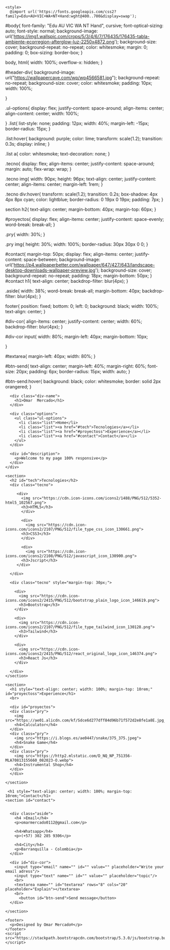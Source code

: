 <!DOCTYPE HTML>
<html>
  <head>
    <meta charset="utf-8">
    <title>Omar's porfolio</title>
    <link rel="icon" href="https://cdn-icons-png.flaticon.com/512/1092/1092254.png">
    
    <style>
      @import url('https://fonts.googleapis.com/css2?family=Edu+AU+VIC+WA+NT+Hand:wght@400..700&display=swap');
#body{
  font-family: "Edu AU VIC WA NT Hand", cursive;
  font-optical-sizing: auto;
  font-style: normal;
  background-image: url('https://img1.wallspic.com/crops/5/3/4/6/7/176435/176435-tabla-ambiente-ecorregion-afterglow-luz-2250x4872.png');
  background-size: cover;
  background-repeat: no-repeat;
  color: whitesmoke;
  margin: 0;
  padding: 0;
  box-sizing: border-box;
}

body, html{
  width: 100%;
  overflow-x: hidden;
}

#header-div{
  background-image: url("https://wallpapercave.com/wp/wp4566581.jpg");
  background-repeat: no-repeat;
  background-size: cover;
  color: whitesmoke;
  padding: 10px;
  width: 100%;

}

.ul-options{
  display: flex;
  justify-content: space-around;
  align-items: center;
  align-content: center;
  width: 100%;
  
}
.list{
  list-style: none;
  padding: 12px;
  width: 40%;
  margin-left: -15px;
  border-radius: 15px;
}

.list:hover{
  background: purple;
  color: lime;
  transform: scale(1.2);
  transition: 0.3s;
  display: inline;
}

.list a{
  color: whitesmoke;
  text-decoration: none;
}

.tecno{
  display: flex;
  align-items: center;
  justify-content: space-around;
  margin: auto;
  flex-wrap: wrap;
}

.tecno img{
  width: 90px;
  height: 96px;
  text-align: center;
  justify-content: center;
  align-items: center;
  margin-left: 1rem;
}

.tecno div:hover{
  transform: scale(1.2);
  transition: 0.2s;
  box-shadow: 4px 4px 8px cyan;
  color: lightblue;
  border-radius: 0 19px 0 19px;
  padding: 7px;
}

section h2{
  text-align: center;
  margin-bottom: 40px;
  margin-top: 60px;
}

#proyectos{
  display: flex;
  align-items: center;
  justify-content: space-evenly;
  word-break: break-all;
}

.pry{
  width: 30%;
}

.pry img{
  height: 30%;
  width: 100%;
  border-radius: 30px 30px 0 0;
}

#contact{
  margin-top: 50px;
  display: flex;
  align-items: center;
  justify-content: space-between;
  background-image: url('https://p4.wallpaperbetter.com/wallpaper/647/427/643/landscape-desktop-downloads-wallpaper-preview.jpg');
  background-size: cover;
  background-repeat: no-repeat;
  padding: 18px;
  margin-bottom: 50px;
}
#contact h1{
text-align: center;
backdrop-filter: blur(4px);
}

.aside{
  width: 38%;
  word-break: break-all;
  margin-bottom: 40px;
  backdrop-filter: blur(4px);
}

footer{
  position: fixed;
  bottom: 0;
  left: 0;
  background: black;
  width: 100%;
  text-align: center;
}

#div-cor{
  align-items: center;
  justify-content: center;
  width: 60%;
  backdrop-filter: blur(4px);
}

#div-cor input{
  width: 80%;
  margin-left: 40px;
  margin-bottom: 10px;
  
}

#textarea{
  margin-left: 40px;
  width: 80%;
}

#btn-send{
  text-align: center;
  margin-left: 40%;
  margin-right: 60%;
  font-size: 20px;
  padding: 6px;
  border-radius: 15px;
  width: auto;
}

#btn-send:hover{
  background: black;
  color: whitesmoke;
  border: solid 2px orangered;
}
    </style>
  </head>
  <body id="body">
    <div id="header-div">
      
      <div class="div-name">
        <h1>Omar  Mercado</h1>
      </div>
      
      <div class="options">
        <ul class="ul-options">
          <li class="list">Home</li>
          <li class="list"><a href="#tech">Tecnologies</a></li>
          <li class="list"><a href="#proyectoss">Experience</a></li>
          <li class="list"><a href="#contact">Contact</a></li>
        </ul>
      </div>
      
      <div id="description">
        <p>Welcome to my page 100% responsive</p>
      </div>
    </div>
    
    <section>
      <h2 id="tech">Tecnologies</h2>
      <div class="tecno">
        
         <div>
           <img src="https://cdn.icon-icons.com/icons2/1488/PNG/512/5352-html5_102567.png">
           <h3>HTML5</h3>
           </div>
           
           <div>
             <img src="https://cdn.icon-icons.com/icons2/2107/PNG/512/file_type_css_icon_130661.png">
           <h3>CSS3</h3>
           </div>
           
           <div>
             <img src="https://cdn.icon-icons.com/icons2/2108/PNG/512/javascript_icon_130900.png">
           <h3>Jscript</h3>
         </div>
         
      </div>
      
      <div class="tecno" style="margin-top: 30px;">
      
        <div>
          <img src="https://cdn.icon-icons.com/icons2/2415/PNG/512/bootstrap_plain_logo_icon_146619.png">
          <h3>Bootstrap</h3>
        </div>
        
        <div>
          <img src="https://cdn.icon-icons.com/icons2/2107/PNG/512/file_type_tailwind_icon_130128.png">
          <h3>Tailwind</h3>
        </div>
        
        <div>
          <img src="https://cdn.icon-icons.com/icons2/2415/PNG/512/react_original_logo_icon_146374.png">
          <h3>React Js</h3>
        </div>
        
      </div>
    </section>
    
    <section>
      <h1 style="text-align: center; width: 100%; margin-top: 10rem;" id="proyectoss">Experience</h1>
      <br>
      
      <div id="proyectos">
      <div class="pry">
        <img src="https://ae01.alicdn.com/kf/Sdce6d277dff84d96b71f572d2e8fe1a8E.jpg_640x640Q90.jpg_.webp">
        <h4>Calculator</h4>
      </div>
      <div class="pry">
        <img src="https://i.blogs.es/ae0447/snake/375_375.jpeg">
        <h4>Snake Game</h4>
      </div>
      <div class="pry">
        <img src="https://http2.mlstatic.com/D_NQ_NP_751356-MLA70813155660_082023-O.webp">
        <h4>Instrumental Shop</h4>
      </div>
      </div>
      
    </section>
    
     <h1 style="text-align: center; width: 100%; margin-top: 10rem;">Contact</h1>
    <section id="contact">
     
      
      <div class="aside">
        <h4 >Email</h4>
        <p>omarmercado0112@gmail.com</p>
        
        <h4>Whatsapp</h4>
        <p>(+57) 302 285 9306</p>
        
        <h4>City</h4>
        <p>Barranquilla - Colombia</p>
      </div>
      
      <div id="div-cor">
        <input type="email" name="" id="" value="" placeholder="Write your email adress"/>
        <input type="text" name="" id="" value="" placeholder="topic"/>
        <br>
        <textarea name="" id="textarea" rows="8" cols="20" placeholder="Explain"></textarea>
        <br>
          <button id="btn-send">Send message</button>
      </div>
      
    </section>
    
    <footer>
      <p>Designed by Omar Mercado®</p>
    </footer>
    <script src="https://stackpath.bootstrapcdn.com/bootstrap/5.3.0/js/bootstrap.bundle.min.js"></script>
  </body>
</html>
